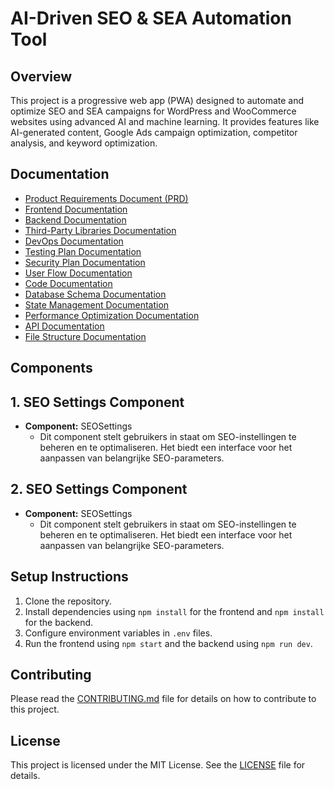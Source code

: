 # AI-Driven SEO & SEA Automation Tool

## Overview
This project is a progressive web app (PWA) designed to automate and optimize SEO and SEA campaigns for WordPress and WooCommerce websites using advanced AI and machine learning. It provides features like AI-generated content, Google Ads campaign optimization, competitor analysis, and keyword optimization.

## Documentation
- [Product Requirements Document (PRD)](docs/prd.md)
- [Frontend Documentation](docs/frontend.md)
- [Backend Documentation](docs/backend.md)
- [Third-Party Libraries Documentation](docs/third-party-libraries.md)
- [DevOps Documentation](docs/devops.md)
- [Testing Plan Documentation](docs/testing-plan.md)
- [Security Plan Documentation](docs/security-plan.md)
- [User Flow Documentation](docs/user-flow.md)
- [Code Documentation](docs/code-documentation.md)
- [Database Schema Documentation](docs/database-schema.md)
- [State Management Documentation](docs/state-management.md)
- [Performance Optimization Documentation](docs/performance-optimization.md)
- [API Documentation](docs/api.md)
- [File Structure Documentation](docs/file-structure.md)

## Components
## 1. SEO Settings Component
- **Component:** SEOSettings
  - Dit component stelt gebruikers in staat om SEO-instellingen te beheren en te optimaliseren. Het biedt een interface voor het aanpassen van belangrijke SEO-parameters.

## 2. SEO Settings Component
- **Component:** SEOSettings
  - Dit component stelt gebruikers in staat om SEO-instellingen te beheren en te optimaliseren. Het biedt een interface voor het aanpassen van belangrijke SEO-parameters.

## Setup Instructions
1. Clone the repository.
2. Install dependencies using `npm install` for the frontend and `npm install` for the backend.
3. Configure environment variables in `.env` files.
4. Run the frontend using `npm start` and the backend using `npm run dev`.

## Contributing
Please read the [CONTRIBUTING.md](CONTRIBUTING.md) file for details on how to contribute to this project. 

## License
This project is licensed under the MIT License. See the [LICENSE](LICENSE) file for details.
